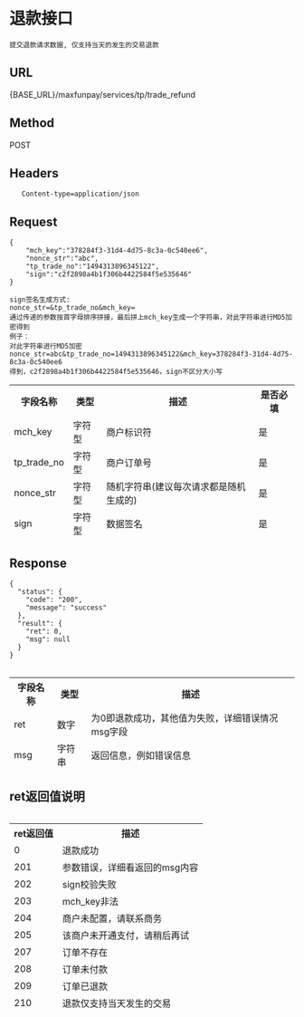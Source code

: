# 退款接口

	提交退款请求数据, 仅支持当天的发生的交易退款

## URL
   {BASE_URL}/maxfunpay/services/tp/trade_refund

## Method
   POST

## Headers
```
   Content-type=application/json
```

## Request
```
{
	"mch_key":"378284f3-31d4-4d75-8c3a-0c540ee6",
	"nonce_str":"abc",
	"tp_trade_no":"1494313896345122",
	"sign":"c2f2898a4b1f306b4422584f5e535646"
}

sign签名生成方式:
nonce_str=&tp_trade_no&mch_key=
通过传递的参数按首字母排序拼接，最后拼上mch_key生成一个字符串，对此字符串进行MD5加密得到
例子：
对此字符串进行MD5加密
nonce_str=abc&tp_trade_no=1494313896345122&mch_key=378284f3-31d4-4d75-8c3a-0c540ee6
得到，c2f2898a4b1f306b4422584f5e535646，sign不区分大小写

```
<table data-tablesaw-sortable>
    <thead>
        <tr>
            <th data-tablesaw-sortable-col data-tablesaw-sortable-default-col>字段名称</th>
            <th data-tablesaw-sortable-col>类型</th>
            <th data-tablesaw-sortable-col>描述</th>
            <th data-tablesaw-sortable-col>是否必填</th>
        </tr>
		<tr>
            <td>mch_key</th>
            <td>字符型</th>
            <td>商户标识符</th>
            <td>是</th>
        </tr>
		<tr>
            <td>tp_trade_no</th>
            <td>字符型</th>
            <td>商户订单号</th>
            <td>是</th>
        </tr>
		<tr>
            <td>nonce_str</th>
            <td>字符型</th>
            <td>随机字符串(建议每次请求都是随机生成的)</th>
            <td>是</th>
        </tr>
        <tr>
            <td>sign</th>
            <td>字符型</th>
            <td>数据签名</th>
            <td>是</th>
        </tr>
    </thead>
<table>


## Response
```
{
  "status": {
    "code": "200",
    "message": "success"
  },
  "result": {
    "ret": 0,
    "msg": null
  }
}
```
<table data-tablesaw-sortable>
    <thead>
        <tr>
            <th data-tablesaw-sortable-col data-tablesaw-sortable-default-col>字段名称</th>
            <th data-tablesaw-sortable-col>类型</th>
            <th data-tablesaw-sortable-col>描述</th>
        </tr>
		<tr>
			<td>ret</th>
			<td>数字</th>
			<td>为0即退款成功，其他值为失败，详细错误情况msg字段</th>
		</tr>
		<tr>
			<td>msg</th>
			<td>字符串</th>
			<td>返回信息，例如错误信息</th>
		</tr>
    </thead>
<table>

## ret返回值说明

<table data-tablesaw-sortable>
    <thead>
        <tr>
            <th data-tablesaw-sortable-col data-tablesaw-sortable-default-col>ret返回值</th>
            <th data-tablesaw-sortable-col>描述</th>
        </tr>
		<tr>
			<td>0</th>
			<td>退款成功</th>
		</tr>
		<tr>
			<td>201</th>
			<td>参数错误，详细看返回的msg内容</th>
		</tr>
		<tr>
			<td>202</th>
			<td>sign校验失败</th>
		</tr>
		<tr>
			<td>203</th>
			<td>mch_key非法</th>
		</tr>
		<tr>
			<td>204</th>
			<td>商户未配置，请联系商务</th>
		</tr>
		<tr>
			<td>205</th>
			<td>该商户未开通支付，请稍后再试</th>
		</tr>
		<tr>
			<td>207</th>
			<td>订单不存在</th>
		</tr>
		<tr>
			<td>208</th>
			<td>订单未付款</th>
		</tr>
		<tr>
			<td>209</th>
			<td>订单已退款</th>
		</tr>
		<tr>
			<td>210</th>
			<td>退款仅支持当天发生的交易</th>
		</tr>
    </thead>
<table>